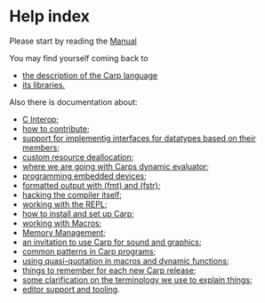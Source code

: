 # Help index

Please start by reading the [Manual](Manual.md)

You may find yourself coming back to 
* [the description of the Carp language](LanguageGuide.md) 
* [its libraries.](Libraries.md)

Also there is documentation about:
* [C Interop](CInterop.md); 
* [how to contribute](Contributing.md);
* [support for implementig interfaces for datatypes based on their members](Derive.md); 
* [custom resource deallocation](Drop.md); 
* [where we are going with Carps dynamic evaluator](DynamicSemantics.md); 
* [programming embedded devices](Embedded.md); 
* [formatted output with (fmt) and (fstr)](Format_Strings.md); 
* [hacking the compiler itself](hacking.md); 
* [working with the REPL](HowToRunCode.md); 
* [how to install and set up Carp](Install.md); 
* [working with Macros](Macros.md); 
* [Memory Management](Memory.md); 
* [an invitation to use Carp for sound and graphics](Multimedia.md); 
* [common patterns in Carp programs](patterns.md); 
* [using quasi-quotation in macros and dynamic functions](Quasiquotation.md); 
* [things to remember for each new Carp release](ReleaseChecklist.md); 
* [some clarification on the terminology we use to explain things](Terminology.md); 
* [editor support and tooling](Tooling.md).
